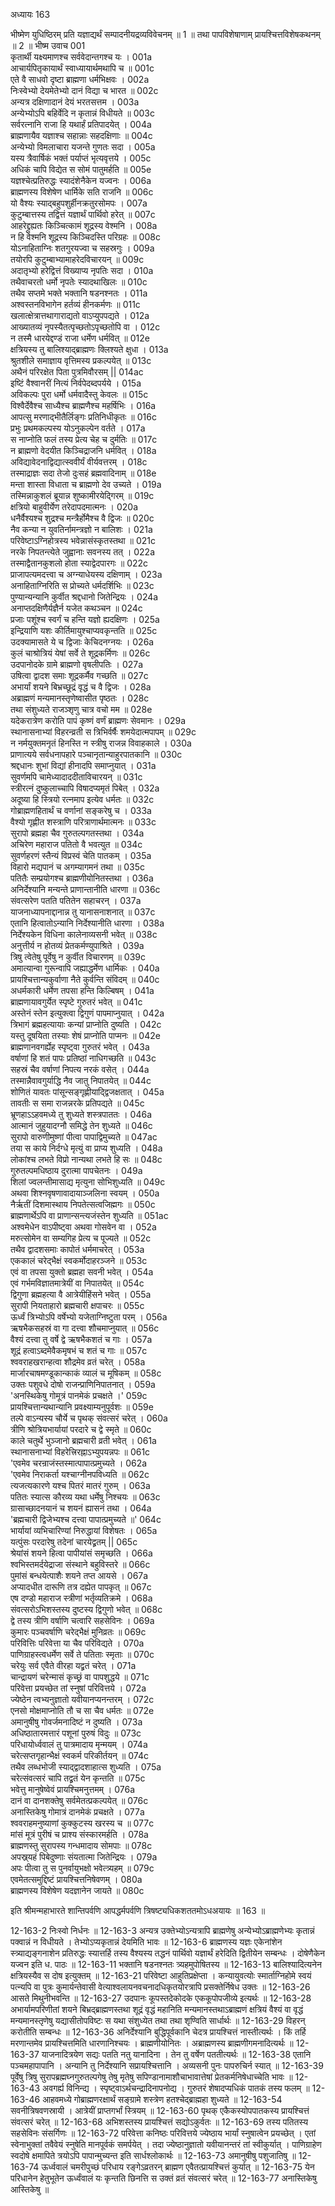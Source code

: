 अध्यायः 163

भीष्मेण युधिष्ठिरम् प्रति यज्ञाद्यर्थं सम्पादनीयद्रव्यविवेचनम् ॥ 1 ॥ तथा पापविशेषाणाम् प्रायश्चित्तविशेषकथनम् ॥ 2 ॥
भीष्म उवाच 	001  
कृतार्थी यक्ष्यमाणश्च सर्ववेदान्तगश्च यः ।	001a  
आचार्यपितृकायार्थं स्वाध्यायार्थमथापि च ॥	001c  
एते वै साधवो दृष्टा ब्राह्मणा धर्मभिक्षवः ।	002a  
निःस्वेभ्यो देयमेतेभ्यो दानं विद्या च भारत ॥	002c  
अन्यत्र दक्षिणादानं देयं भरतसत्तम ।	003a  
अन्येभ्योऽपि बहिर्वेदि न कृतान्नं विधीयते ॥	003c  
सर्वरत्नानि राजा हि यथार्हं प्रतिपादयेत् ।	004a  
ब्राह्मणायैव यज्ञाश्च सहान्नाः सहदक्षिणाः ॥	004c  
अन्येभ्यो विमलाचारा यजन्ते गुणतः सदा ।	005a  
यस्य त्रैवार्षिकं भक्तं पर्याप्तं भृत्यवृत्तये ।	005c  
अधिकं चापि विद्येत स सोमं पातुमर्हति ॥	005e  
यज्ञश्चेत्प्रतिरुद्धः स्यादंशेनैकेन यज्वनः ।	006a  
ब्राह्मणस्य विशेषेण धार्मिके सति राजनि ॥	006c  
यो वैश्यः स्याद्बहुपशुर्हीनक्रतुरसोमपः ।	007a  
कुटुम्बात्तस्य तद्वित्तं यज्ञार्थं पार्थिवो हरेत् ॥	007c  
आहरेद्द्रुह्यतः किञ्चित्कामं शूद्रस्य वेश्मनि ।	008a  
न हि वेश्मनि शूद्रस्य किञ्चिदस्ति परिग्रहः ॥	008c  
योऽनाहिताग्निः शतगुरयज्वा च सहस्रगुः ।	009a  
तयोरपि कुटुम्बाभ्यामाहरेदविचारयन् ॥	009c  
अदातृभ्यो हरेद्वित्तं विख्याप्य नृपतिः सदा ।	010a  
तथैवाचरतो धर्मो नृपतेः स्यादथाखिलः ॥	010c  
तथैव सप्तमे भक्ते भक्तानि षडनश्नतः ।	011a  
अश्वस्तनविभागेन हर्तव्यं हीनकर्मणः ॥	011c  
खलात्क्षेत्रात्तथागाराद्यतो वाऽप्युपपद्यते ।	012a  
आख्यातव्यं नृपस्यैतत्पृच्छतोऽपृच्छतोपि वा ।	012c  
न तस्मै धारयेद्दण्डं राजा धर्मेण धर्मवित् ॥	012e  
क्षत्रियस्य तु बालिश्याद्ब्राह्मणः क्लिश्यते क्षुधा ।	013a  
श्रुतशीले समाज्ञाय वृत्तिमस्य प्रकल्पयेत् ॥	013c  
अथैनं परिरक्षेत पिता पुत्रमिवौरसम् ||	014ac  
इष्टिं वैश्वानरीं नित्यं निर्वपेदब्दपर्यये ।	015a  
अविकल्पः पुरा धर्मो धर्मवादैस्तु केवलः ॥	015c  
विश्वैर्देवैश्च साध्यैश्च ब्राह्मणैश्च महर्षिभिः ।	016a  
आपत्सु मरणाद्भीतैर्लिङ्गः प्रतिनिधीकृतः ॥	016c  
प्रभुः प्रथमकल्पस्य योऽनुकल्पेन वर्तते ।	017a  
स नाप्नोति फलं तस्य प्रेत्य चेह च दुर्मतिः ॥	017c  
न ब्राह्मणो वेदयीत किञ्चिद्राजनि धर्मवित् ।	018a  
अविद्यावेदनाद्विद्यात्स्ववीर्यं वीर्यवत्तरम् ।	018c  
तस्माद्राज्ञः सदा तेजो दुःसहं ब्रह्मवादिनाम् ॥	018e  
मन्ता शास्ता विधाता च ब्राह्मणो देव उच्यते ।	019a  
तस्मिन्नाकुशलं ब्रूयान्न शुष्कामीरयेद्गिरम् ॥	019c  
क्षत्रियो बाहुवीर्येण तरेदापदमात्मनः ।	020a  
धनैर्वैश्यश्च शुद्रश्च मन्त्रैर्होमैश्च वै द्विजः ॥	020c  
नैव कन्या न युवतिर्नामन्त्रज्ञो न बालिशः ।	021a  
परिवेष्टाऽग्निहोत्रस्य भवेन्नासंस्कृतस्तथा ॥	021c  
नरके निपतन्त्येते जुह्वानाः सवनस्य तत् ।	022a  
तस्माद्वैतानकुशलो होता स्याद्वेदपारगः ॥	022c  
प्राजापत्यमदत्त्वा च अग्न्याधेयस्य दक्षिणाम् ।	023a  
अनाहिताग्निरिति स प्रोच्यते धर्मदर्शिभिः ॥	023c  
पुण्यान्यन्यानि कुर्वीत श्रद्दधानो जितेन्द्रियः ।	024a  
अनाप्तदक्षिणैर्यज्ञैर्न यजेत कथञ्चन ॥	024c  
प्रजाः पशूंश्च स्वर्गं च हन्ति यज्ञो ह्यदक्षिणः ।	025a  
इन्द्रियाणि यशः कीर्तिमायुश्चाप्यवकृन्तति ॥	025c  
उदक्यामासते ये च द्विजाः केचिदनग्नयः ।	026a  
कुलं चाश्रोत्रियं येषां सर्वे ते शूद्रकर्मिणः ॥	026c  
उदपानोदके ग्रामे ब्राह्मणो वृषलीपतिः ।	027a  
उषित्वा द्वादश समाः शूद्रकर्मैव गच्छति ॥	027c  
अभार्यां शयने बिभ्रच्छूद्रं वृद्धं च वै द्विजः ।	028a  
अब्राह्मणं मन्यमानस्तृणेष्वासीत पृष्ठतः ।	028c  
तथा संशुध्यते राजञ्शृणु चात्र वचो मम ॥	028e  
यदेकरात्रेण करोति पापं कृष्णं वर्णं ब्राह्मणः सेवमानः ।	029a  
स्थानासनाभ्यां विहरन्व्रती स त्रिभिर्वर्षैः शमयेदात्मपापम् ॥	029c  
न नर्मयुक्तमनृतं हिनस्ति न स्त्रीषु राजन्न विवाहकाले ।	030a  
प्राणात्यये सर्वधनापहारे पञ्चानृतान्याहुरपातकानि ॥	030c  
श्रद्दधानः शुभां विद्यां हीनादपि समाप्नुयात् ।	031a  
सुवर्णमपि चामेध्यादाददीताविचारयन् ॥	031c  
स्त्रीरत्नं दुष्कुलाच्चापि विषादप्यमृतं पिबेत् ।	032a  
अदूष्या हि स्त्रियो रत्नमाप इत्येव धर्मतः ॥	032c  
गोब्राह्मणहितार्थं च वर्णानां सङ्करेषु च ।	033a  
वैश्यो गृह्णीत शस्त्राणि परित्राणार्थमात्मनः ॥	033c  
सुरापो ब्रह्महा चैव गुरुतल्पगतस्तथा ।	034a  
अचिरेण महाराज पतितो वै भवत्युत ॥	034c  
सुवर्णहरणं स्तैन्यं विप्रस्वं चेति पातकम् ।	035a  
विहारो मद्यपानं च अगम्यागमनं तथा ॥	035c  
पतितैः सम्प्रयोगश्च ब्राह्मणीयोनितस्तथा ।	036a  
अनिर्देश्यानि मन्यन्ते प्राणान्तानीति धारणा ॥	036c  
संवत्सरेण पतति पतितेन सहाचरन् ।	037a  
याजनाध्यापनाद्दानान्न तु यानासनाशनात् ॥	037c  
एतानि हित्वातोऽन्यानि निर्देश्यानीति धारणा ।	038a  
निर्देश्यकेन विधिना कालेनाव्यसनी भवेत् ॥	038c  
अनुत्तीर्य न होतव्यं प्रेतकर्मण्युपाश्रिते ।	039a  
त्रिषु त्वेतेषु पूर्वेषु न कुर्वीत विचारणम् ॥	039c  
अमात्यान्वा गुरून्वापि जह्याद्धर्मेण धार्मिकः ।	040a  
प्रायश्चित्तान्यकुर्वाणा नैते कुर्वन्ति संविदम् ॥	040c  
अधर्मकारी धर्मेण तपसा हन्ति किल्बिषम् ।	041a  
ब्राह्मणायावगुर्येत स्पृष्टे गुरुतरं भवेत् ॥	041c  
अस्तेनं स्तेन इत्युक्त्वा द्विगुणं पापमाप्नुयात् ।	042a  
त्रिभागं ब्रह्महत्यायाः कन्यां प्राप्नोति दुष्यति ।	042c  
यस्तु दूषयिता तस्याः शेषं प्राप्नोति पाप्मनः ॥	042e  
ब्राह्मणानवगर्ह्येह स्पृष्ट्वा गुरुतरं भवेत् ।	043a  
वर्षाणां हि शतं पापः प्रतिष्ठां नाधिगच्छति ॥	043c  
सहस्रं चैव वर्षाणां निपत्य नरकं वसेत् ।	044a  
तस्मान्नैवावगुर्याद्धि नैव जातु निपातयेत् ॥	044c  
शोणितं यावतः पांसून्सङ्गृह्णीयाद्द्विजक्षतात् ।	045a  
तावतीः स समा राजन्नरके प्रतिपद्यते ॥	045c  
भ्रूणहाऽऽहवमध्ये तु शुध्यते शस्त्रपाततः ।	046a  
आत्मानं जुहुयादग्नौ समिद्धे तेन शुध्यते ॥	046c  
सुरापो वारुणीमुष्णां पीत्वा पापाद्विमुच्यते ॥	047ac  
तया स काये निर्दग्धे मृत्युं वा प्राप्य शुध्यति ।	048a  
लोकांश्च लभते विप्रो नान्यथा लभते हि सः ॥	048c  
गुरुतल्पमधिष्ठाय दुरात्मा पापचेतनः ।	049a  
शिलां ज्वलन्तीमासाद्य मृत्युना सोभिशुध्यति ॥	049c  
अथवा शिश्नवृषणावादायाञ्जलिना स्वयम् ।	050a  
नैर्ऋतीं दिशमास्थाय निपतेत्सत्वजिह्मगः ॥	050c  
ब्राह्मणार्थेऽपि वा प्राणान्सन्त्यजंस्तेन शुध्यति ॥	051ac  
अश्वमेधेन वाऽपीष्ट्वा अथवा गोसवेन वा ।	052a  
मरुत्सोमेन वा सम्यगिह प्रेत्य च पूज्यते ॥	052c  
तथैव द्वादशसमाः कापोतं धर्ममाचरेत् ।	053a  
एककालं चरेद्भैक्षं स्वकर्मोदाहरञ्जने ॥	053c  
एवं वा तपसा युक्तो ब्रह्महा सवनी भवेत् ।	054a  
एवं गर्भमविज्ञातमात्रेयीं वा निपातयेत् ॥	054c  
द्विगुणा ब्रह्महत्या वै आत्रेयीहिंसने भवेत् ।	055a  
सुरापी नियताहारो ब्रह्मचारी क्षपाचरः ॥	055c  
ऊर्ध्वं त्रिभ्योऽपि वर्षेभ्यो यजेताग्निष्टुता परम् ।	056a  
ऋषभैकसहस्रं वा गा दत्त्वा शौचमाप्नुयात् ॥	056c  
वैश्यं दत्त्वा तु वर्षे द्वे ऋषभैकशतं च गाः ।	057a  
शूद्रं हत्वाऽब्दमेवैकमृषभं च शतं च गाः ॥	057c  
श्ववराहखरान्हत्वा शौद्रमेव व्रतं चरेत् ।	058a  
मार्जारचाषमण्डूकान्काकं व्यालं च मूषिकम् ॥	058c  
उक्तः पशुवधे दोषो राजन्प्राणिनिपातनात् ।	059a  
\'अनस्थिकेषु गोमूत्रं पानमेकं प्रचक्षते ।\'	059c  
प्रायश्चित्तान्यथान्यानि प्रवक्ष्याम्यनुपूर्वशः ॥	059e  
तल्पे वाऽन्यस्य चौर्ये च पृथक् संवत्सरं चरेत् ।	060a  
त्रीणि श्रोत्रियभार्यायां परदारे च द्वे स्मृते ॥	060c  
काले चतुर्थे भुञ्जानो ब्रह्मचारी व्रती भवेत् ।	061a  
स्थानासनाभ्यां विहरेत्त्रिरह्नाऽभ्युपयन्नपः ॥	061c  
\'एवमेव चरन्राजंस्तस्मात्पापात्प्रमुच्यते ।	062a  
\'एवमेव निराकर्ता यश्चाग्नीनपविध्यति ॥	062c  
त्यजत्यकारणे यश्च पितरं मातरं गुरुम् ।	063a  
पतितः स्यात्स कौरव्य यथा धर्मेषु निश्चयः ॥	063c  
ग्रासाच्छादनयानं च शयनं ह्यासनं तथा ।	064a  
\'ब्रह्मचारी द्विजेभ्यश्च दत्त्वा पापात्प्रमुच्यते ॥\'	064c  
भार्यायां व्यभिचारिण्यां निरुद्धायां विशेषतः ।	065a  
यत्पुंसः परदारेषु तदेनां चारयेद्व्रतम् ||	065c  
श्रेयांसं शयने हित्वा पापीयांसं समृच्छति ।	066a  
श्वभिस्तमर्दयेद्राजा संस्थाने बहुविस्तरे ॥	066c  
पुमांसं बन्धयेत्पाशैः शयने तप्त आयसे ।	067a  
अप्यादधीत दारूणि तत्र दह्येत पापकृत् ॥	067c  
एष दण्डो महाराज स्त्रीणां भर्तृव्यतिक्रमे ।	068a  
संवत्सरोऽभिशस्तस्य दुष्टस्य द्विगुणो भवेत् ॥	068c  
द्वे तस्य त्रीणि वर्षाणि चत्वारि सहसेविनः ।	069a  
कुमारः पञ्चवर्षाणि चरेद्भैक्षं मुनिव्रतः ॥	069c  
परिवित्तिः परिवेत्ता या चैव परिविद्यते ।	070a  
पाणिग्राहस्त्वधर्मेण सर्वे ते पतिताः स्मृताः ॥	070c  
चरेयुः सर्व एवैते वीरहा यद्व्रतं चरेत् ।	071a  
चान्द्रायणं चरेन्मासं कृच्छ्रं वा पापशुद्धये ॥	071c  
परिवेत्ता प्रयच्छेत तां स्नुषां परिवित्तये ।	072a  
ज्येष्ठेन त्वभ्यनुज्ञातो यवीयानप्यनन्तरम् ।	072c  
एनसो मोक्षमाप्नोति तौ च सा चैव धर्मतः ॥	072e  
अमानुषीषु गोवर्जमनादिष्टं न दुष्यति ।	073a  
अधिष्ठातारमत्तारं पशूनां पुरुषं विदुः ॥	073c  
परिधायोर्ध्ववालं तु पात्रमादाय मृन्मयम् ।	074a  
चरेत्सप्तगृहान्भैक्षं स्वकर्म परिकीर्तयन् ॥	074c  
तथैव लब्धभोजी स्याद्द्वादशाहात्स शुध्यति ।	075a  
चरेत्संवत्सरं चापि तद्व्रतं येन कृन्तति ॥	075c  
भवेत्तु मानुषेष्वेवं प्रायश्चिमनुत्तमम् ।	076a  
दानं वा दानशक्तेषु सर्वमेतत्प्रकल्पयेत् ॥	076c  
अनास्तिकेषु गोमात्रं दानमेकं प्रचक्षते ।	077a  
श्ववराहमनुष्याणां कुक्कुटस्य खरस्य च ॥	077c  
मांसं मूत्रं पुरीषं च प्राश्य संस्कारमर्हति ।	078a  
ब्राह्मणस्तु सुरापस्य गन्धमादाय सोमपाः ॥	078c  
अपस्र्र्यहं पिबेदुष्णाः संयतात्मा जितेन्द्रियः ।	079a  
अपः पीत्वा तु स पुनर्वायुभक्षो भवेत्त्र्यहम् ॥	079c  
एवमेतत्समुद्दिष्टं प्रायश्चित्तनिषेवणम् ।	080a  
ब्राह्मणस्य विशेषेण यदज्ञानेन जायते ॥ 	080c  

इति श्रीमन्महाभारते शान्तिपर्वणि आपद्धर्मपर्वणि त्रिषष्ट्यधिकशततमोऽधअयायः ॥ 163 ॥

12-163-2 निःस्वो निर्धनः ॥ 12-163-3 अन्यत्र उक्तेभ्योऽन्यत्रापि ब्राह्मणेषु अन्येभ्योऽब्राह्मणेभ्यः कृतान्नं पक्वान्नं न विधीयते । तेभ्योऽप्यकृतान्नं देयमिति भावः ॥ 12-163-6 ब्राह्मणस्य यज्ञः एकेनांशेन स्त्र्याद्यङ्गनाशेन प्रतिरुद्धः स्यात्तर्हि तस्य वैश्यस्य तद्धनं पार्थिवो यज्ञार्थं हरेदिति द्वितीयेन सम्बन्धः । दोषेणैकेन यज्वन इति ध. पाठः ॥ 12-163-11 भक्तानि षडनश्नतः त्र्यहमुपोषितस्य ॥ 12-163-13 बालिश्यादित्यनेन क्षत्रियस्यैव स दोष इत्युक्तम् ॥ 12-163-21 परिवेष्टा आहुतिप्रक्षेप्ता । कन्यायुवत्योः स्मार्ताग्निहोमे स्वयं पत्न्यपि वा पुत्रः कुमार्यन्तेवासी वेत्याश्वलायनवचनादधिकृतयोरत्रापि प्रसक्तेर्निषेध उक्तः ॥ 12-163-26 आसते मिथुनीभवन्ति ॥ 12-163-27 उदपानः कूपस्तदेकोदके एककूपोपजीव्ये इत्यर्थः ॥ 12-163-28 अभार्यामपरिणीतां शयने बिभ्रद्ब्राह्मणस्तथा शूद्रं वृद्धं महानिति मन्यमानस्तथाऽब्राह्मणं क्षत्रियं वैश्यं वा वृद्धं मन्यमानस्तृणेषु यद्यासीतोपविष्टः स यथा संशुध्येत तथा तथा शृण्विति सार्धार्थः ॥ 12-163-29 विहरन् करोतीति सम्बन्धः ॥ 12-163-36 अनिर्देश्यानि बुद्धिपूर्वकानि चेदत्र प्रायश्चित्तं नास्तीत्यर्थः । किं तर्हि मरणान्तमेव प्रायश्चित्तमिति धारणानिश्चयः । ब्राह्मणीयोनितः । अब्राह्मणस्य ब्राह्मणीगमनादित्यर्थः ॥ 12-163-37 याजनादित्रयेण सद्यः पतति नतु यानादिना । तेन तु वर्षेण पततीत्यर्थः ॥ 12-163-38 एतानि पञ्चमहापापानि । अन्यानि तु निर्देश्यानि सप्रायश्चित्तानि । अव्यसनी पुनः पापरुचिर्न स्यात् ॥ 12-163-39 पूर्वेषु त्रिषु सुरापब्रह्मघ्नगुरुतल्पगेषु तेषु मृतेषु सपिण्डानामाशौचाभावात्तेषां प्रेतकर्मनिषेधाच्चेति भावः ॥ 12-163-43 अवगर्ह्य विनिन्द्य । स्पृष्ट्वाऽर्थचन्द्रादिनापनोद्य । गुरुतरं शेषादप्यधिकं पातकं तस्य फलम् ॥ 12-163-46 आहवमध्ये गोब्राह्मणरक्षार्थं सङ्ग्रामे शस्त्रेण हतश्चेद्ब्राह्महा शुध्यते ॥ 12-163-54 सवनीत्रिषवणस्रायी । आत्रेयीं प्राप्तगर्भां स्त्रियम् ॥ 12-163-60 पृथक् एकैकस्योपपातकस्य प्रायश्चित्तं संवत्सरं चरेत् ॥ 12-163-68 अभिशस्तस्य प्रायश्चित्तं सद्योऽकुर्वतः ॥ 12-163-69 तस्य पतितस्य सहसेविनः संसर्गिणः ॥ 12-163-72 परिवेत्ता कनिष्ठः परिवित्तये ज्येष्ठाय भार्यां स्नुषात्वेन प्रयच्छेत् । एतां स्वेनाभुक्तां तवैवेयं स्नुषेति मानपूर्वकं समर्पयेत् । तदा ज्येष्ठानुज्ञातो यवीयानन्तरं तां स्वीकुर्यात् । पाणिग्राहेण स्वदोषे क्षमापिते त्रयोऽपि पापान्मुच्यन्त इति सार्धश्लोकार्थः ॥ 12-163-73 अमानुषीषु पशुजातिषु ॥ 12-163-74 ऊर्ध्ववालं चमरीपुच्छं परिधाय रङ्गेऽव्रतरन् ब्राह्मण एवैतत्प्रायश्चित्तं कुर्यात् ॥ 12-163-75 येन परिधानेन हेतुभूतेन ऊर्ध्वंवालं यः कृन्तति छिनत्ति स उक्तं व्रतं संवत्सरं चरेत् ॥ 12-163-77 अनास्तिकेषु आस्तिकेषु ॥
